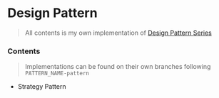 # Design Pattern
>
> All contents is my own implementation of [Design Pattern Series](https://www.youtube.com/playlist?list=PLrhzvIcii6GNjpARdnO4ueTUAVR9eMBpc)

### Contents
>
> Implementations can be found on their own branches following `PATTERN_NAME-pattern`

- Strategy Pattern
